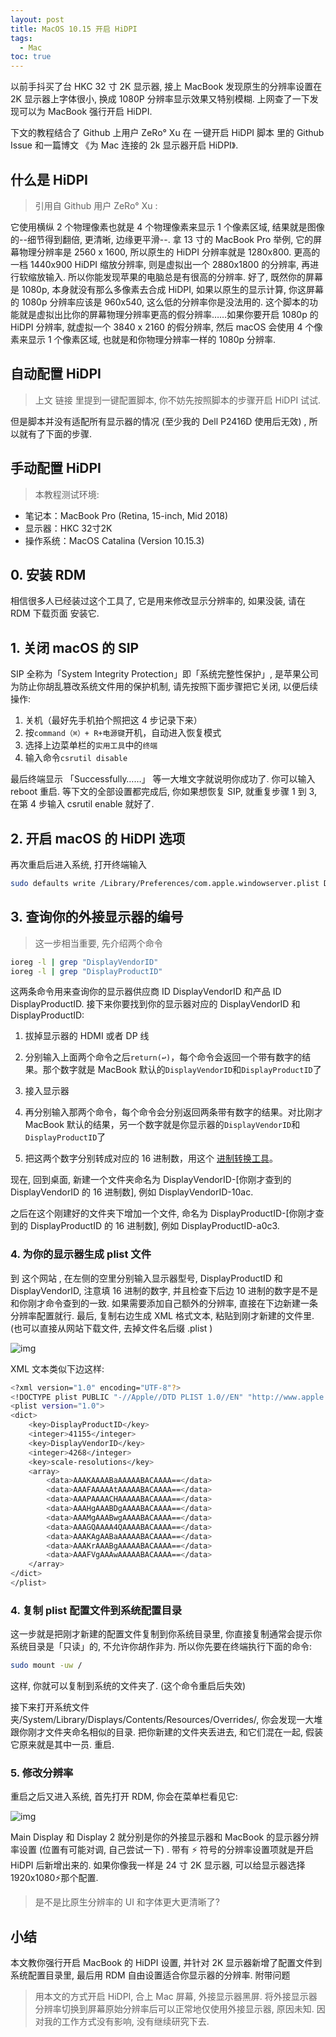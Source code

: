 ```yaml
---
layout: post
title: MacOS 10.15 开启 HiDPI
tags:
  - Mac
toc: true
---
```


以前手抖买了台 HKC 32 寸 2K 显示器, 接上 MacBook 发现原生的分辨率设置在 2K 显示器上字体很小, 换成 1080P 分辨率显示效果又特别模糊. 上网查了一下发现可以为 MacBook 强行开启 HiDPI. 


  下文的教程结合了 Github 上用户 ZeRo° Xu 在 一键开启 HiDPI 脚本 里的 Github Issue 和一篇博文 《为 Mac 连接的 2k 显示器开启 HiDPI》. 


## 什么是 HiDPI


> 引用自 Github 用户 ZeRo° Xu : 

  它使用横纵 2 个物理像素也就是 4 个物理像素来显示 1 个像素区域, 结果就是图像的--细节得到翻倍, 更清晰, 边缘更平滑--. 拿 13 寸的 MacBook Pro 举例, 它的屏幕物理分辨率是 2560 x 1600, 所以原生的 HiDPI 分辨率就是 1280x800. 更高的一档 1440x900 HiDPI 缩放分辨率, 则是虚拟出一个 2880x1800 的分辨率, 再进行软缩放输入. 所以你能发现苹果的电脑总是有很高的分辨率. 好了, 既然你的屏幕是 1080p, 本身就没有那么多像素去合成 HiDPI, 如果以原生的显示计算, 你这屏幕的 1080p 分辨率应该是 960x540, 这么低的分辨率你是没法用的. 这个脚本的功能就是虚拟出比你的屏幕物理分辨率更高的假分辨率……如果你要开启 1080p 的 HiDPI 分辨率, 就虚拟一个 3840 x 2160 的假分辨率, 然后 macOS 会使用 4 个像素来显示 1 个像素区域, 也就是和你物理分辨率一样的 1080p 分辨率. 

## 自动配置 HiDPI

> 上文 链接 里提到一键配置脚本, 你不妨先按照脚本的步骤开启 HiDPI 试试. 

但是脚本并没有适配所有显示器的情况 (至少我的 Dell P2416D 使用后无效) , 所以就有了下面的步骤. 


## 手动配置 HiDPI

> 本教程测试环境: 


- 笔记本：MacBook Pro (Retina, 15-inch, Mid 2018)
- 显示器：HKC 32寸2K
- 操作系统：MacOS Catalina (Version 10.15.3)

## 0. 安装 RDM

  相信很多人已经装过这个工具了, 它是用来修改显示分辨率的, 如果没装, 请在 RDM 下载页面 安装它. 

## 1. 关闭 macOS 的 SIP

  SIP 全称为「System Integrity Protection」即「系统完整性保护」, 是苹果公司为防止你胡乱篡改系统文件用的保护机制, 请先按照下面步骤把它关闭, 以便后续操作: 

1. 关机（最好先手机拍个照把这 4 步记录下来）
2. 按`command（⌘）+ R+电源键`开机，自动进入恢复模式
3. 选择上边菜单栏的`实用工具`中的`终端`
4. 输入命令`csrutil disable`

  最后终端显示 「Successfully……」 等一大堆文字就说明你成功了. 你可以输入 reboot 重启. 等下文的全部设置都完成后, 你如果想恢复 SIP, 就重复步骤 1 到 3, 在第 4 步输入 csrutil enable 就好了. 

## 2. 开启 macOS 的 HiDPI 选项

  再次重启后进入系统, 打开终端输入

```sh
sudo defaults write /Library/Preferences/com.apple.windowserver.plist DisplayResolutionEnabled -bool true
```

## 3. 查询你的外接显示器的编号

> 这一步相当重要, 先介绍两个命令


```sh
ioreg -l | grep "DisplayVendorID"
ioreg -l | grep "DisplayProductID"
```


  这两条命令用来查询你的显示器供应商 ID DisplayVendorID 和产品 ID DisplayProductID. 接下来你要找到你的显示器对应的 DisplayVendorID 和 DisplayProductID: 


1. 拔掉显示器的 HDMI 或者 DP 线

1. 分别输入上面两个命令之后`return(↩)`，每个命令会返回一个带有数字的结果。那个数字就是 MacBook 默认的`DisplayVendorID`和`DisplayProductID`了

1. 接入显示器

1. 再分别输入那两个命令，每个命令会分别返回两条带有数字的结果。对比刚才 MacBook 默认的结果，另一个数字就是你显示器的`DisplayVendorID`和`DisplayProductID`了

1. 把这两个数字分别转成对应的 16 进制数，用这个 [进制转换工具](https://tool.oschina.net/hexconvert)。


  现在, 回到桌面, 新建一个文件夹命名为 DisplayVendorID-[你刚才查到的 DisplayVendorID 的 16 进制数], 例如 DisplayVendorID-10ac. 


  之后在这个刚建好的文件夹下增加一个文件, 命名为 DisplayProductID-[你刚才查到的 DisplayProductID 的 16 进制数], 例如 DisplayProductID-a0c3. 


### 4. 为你的显示器生成 plist 文件


  到 这个网站 , 在左侧的空里分别输入显示器型号, DisplayProductID 和 DisplayVendorID, 注意填 16 进制的数字, 并且检查下后边 10 进制的数字是不是和你刚才命令查到的一致. 如果需要添加自己额外的分辨率, 直接在下边新建一条分辨率配置就行. 最后, 复制右边生成 XML 格式文本, 粘贴到刚才新建的文件里.  (也可以直接从网站下载文件, 去掉文件名后缀 .plist ) 


![img](http://ipic-typora-samzong.oss-cn-qingdao.aliyuncs.com//uPic/1606281680751-9a99cf5c-3e0d-4028-af33-ebac7e889ff8.jpeg?x-oss-process=image/resize,w_960,m_lfit)


  XML 文本类似下边这样: 


```sh
<?xml version="1.0" encoding="UTF-8"?>
<!DOCTYPE plist PUBLIC "-//Apple//DTD PLIST 1.0//EN" "http://www.apple.com/DTDs/PropertyList-1.0.dtd">
<plist version="1.0">
<dict>
    <key>DisplayProductID</key>
    <integer>41155</integer>
    <key>DisplayVendorID</key>
    <integer>4268</integer>
    <key>scale-resolutions</key>
    <array>
        <data>AAAKAAAABaAAAAABACAAAA==</data>
        <data>AAAFAAAAAtAAAAABACAAAA==</data>
        <data>AAAPAAAACHAAAAABACAAAA==</data>
        <data>AAAHgAAABDgAAAABACAAAA==</data>
        <data>AAAMgAAABwgAAAABACAAAA==</data>
        <data>AAAGQAAAA4QAAAABACAAAA==</data>
        <data>AAAKAgAABaAAAAABACAAAA==</data>
        <data>AAAKrAAABgAAAAABACAAAA==</data>
        <data>AAAFVgAAAwAAAAABACAAAA==</data>
    </array>
</dict>
</plist>
```


### 4. 复制 plist 配置文件到系统配置目录


  这一步就是把刚才新建的配置文件复制到你系统目录里, 你直接复制通常会提示你系统目录是「只读」的, 不允许你胡作非为. 所以你先要在终端执行下面的命令: 


```sh
sudo mount -uw /
```


  这样, 你就可以复制到系统的文件夹了.  (这个命令重启后失效) 


  接下来打开系统文件夹/System/Library/Displays/Contents/Resources/Overrides/, 你会发现一大堆跟你刚才文件夹命名相似的目录. 把你新建的文件夹丢进去, 和它们混在一起, 假装它原来就是其中一员. 重启. 


### 5. 修改分辨率


  重启之后又进入系统, 首先打开 RDM, 你会在菜单栏看见它: 


![img](http://ipic-typora-samzong.oss-cn-qingdao.aliyuncs.com//uPic/1606281680731-6c912092-1a63-4298-bfbe-54e98f27b67a.jpeg?x-oss-process=image/resize,w_960,m_lfit)


  Main Display 和 Display 2 就分别是你的外接显示器和 MacBook 的显示器分辨率设置 (位置有可能对调, 自己尝试一下) . 带有 ⚡️ 符号的分辨率设置项就是开启 HiDPI 后新增出来的. 如果你像我一样是 24 寸 2K 显示器, 可以给显示器选择 1920x1080⚡️那个配置. 


> 是不是比原生分辨率的 UI 和字体更大更清晰了? 


## 小结

  本文教你强行开启 MacBook 的 HiDPI 设置, 并针对 2K 显示器新增了配置文件到系统配置目录里, 最后用  RDM 自由设置适合你显示器的分辨率. 附带问题

> 用本文的方式开启 HiDPI, 合上 Mac 屏幕, 外接显示器黑屏. 将外接显示器分辨率切换到屏幕原始分辨率后可以正常地仅使用外接显示器, 原因未知. 因对我的工作方式没有影响, 没有继续研究下去. 
